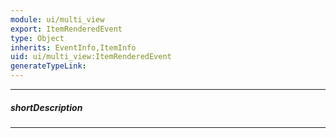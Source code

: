 ```yaml
---
module: ui/multi_view
export: ItemRenderedEvent
type: Object
inherits: EventInfo,ItemInfo
uid: ui/multi_view:ItemRenderedEvent
generateTypeLink: 
---
```

---
##### shortDescription
<!-- Description goes here -->

---
<!-- Description goes here -->